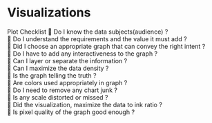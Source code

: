 # Visualizations

Plot Checklist
	Do I know the data subjects(audience) ?   
	Do I understand the requirements and the value it must add ?    
	Did I choose an appropriate graph that can convey the right intent ?     
	Do I have to add any interactiveness to the graph ?     
	Can I layer or separate the information ?      
	Can I maximize the data density ?    
	Is the graph telling the truth ?    
	Are colors used appropriately in graph ?      
	Do I need to remove any chart junk ?     
	Is any scale distorted or missed ?     
	Did the visualization, maximize the data to ink ratio ?     
	Is pixel quality of the graph good enough ?     
